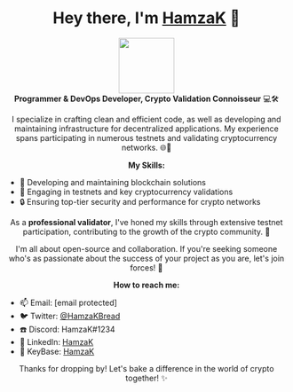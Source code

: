 <h1 align="center">Hey there, I'm <a href="https://github.com/HamzaK" target="_blank">HamzaK</a> 🍞</h1>

<p align="center">
  <img src="https://github.com/HamzaK/bread-gif.gif" height="100px"/>
  <br>
  <strong>Programmer & DevOps Developer, Crypto Validation Connoisseur</strong> 💻🛠️
</p>

<p align="center">
  I specialize in crafting clean and efficient code, as well as developing and maintaining infrastructure for decentralized applications. My experience spans participating in numerous testnets and validating cryptocurrency networks. 🌐🔗
</p>

<p align="center">
  <strong>My Skills:</strong>
  <ul>
    <li>🔧 Developing and maintaining blockchain solutions</li>
    <li>🚀 Engaging in testnets and key cryptocurrency validations</li>
    <li>🔒 Ensuring top-tier security and performance for crypto networks</li>
  </ul>
</p>

<p align="center">
  As a <strong>professional validator</strong>, I've honed my skills through extensive testnet participation, contributing to the growth of the crypto community. 🌱
</p>

<p align="center">
  I'm all about open-source and collaboration. If you're seeking someone who's as passionate about the success of your project as you are, let's join forces! 🤝
</p>

<p align="center">
  <strong>How to reach me:</strong>
  <ul>
    <li>📫 Email: [email protected]</li>
    <li>🐦 Twitter: <a href="https://twitter.com/HamzaKBread">@HamzaKBread</a></li>
    <li>☎️ Discord: HamzaK#1234</li>
    <li>💼 LinkedIn: <a href="https://www.linkedin.com/in/HamzaK/">HamzaK</a></li>
    <li>🔐 KeyBase: <a href="https://keybase.io/HamzaK">HamzaK</a></li>
  </ul>
</p>

<p align="center">
  Thanks for dropping by! Let's bake a difference in the world of crypto together! ✨
</p>
